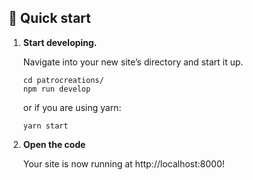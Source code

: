 ## 🚀 Quick start

1.  **Start developing.**

    Navigate into your new site’s directory and start it up.

    ```shell
    cd patrocreations/
    npm run develop
    ```

    or if you are using yarn:

    ```shell
    yarn start
    ```

2.  **Open the code**

    Your site is now running at http://localhost:8000!
